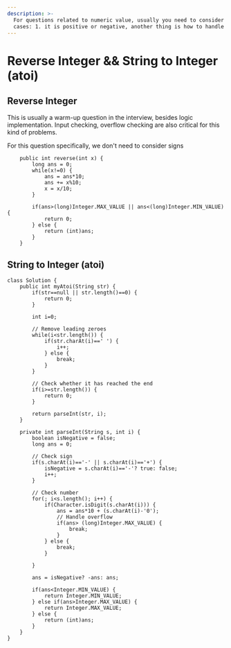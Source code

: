 ```yaml
---
description: >-
  For questions related to numeric value, usually you need to consider two edge
  cases: 1. it is positive or negative, another thing is how to handle overflow.
---
```


# Reverse Integer && String to Integer \(atoi\)

## Reverse Integer

This is usually a warm-up question in the interview, besides logic implementation. Input checking, overflow checking are also critical for this kind of problems. 

For this question specifically,  we don't need to consider signs

```text
    public int reverse(int x) {
        long ans = 0;
        while(x!=0) {
            ans = ans*10;
            ans += x%10;
            x = x/10;
        }

        if(ans>(long)Integer.MAX_VALUE || ans<(long)Integer.MIN_VALUE) {
            return 0;
        } else {
            return (int)ans;
        }
    }
```

## String to Integer \(atoi\)

```text
class Solution {
    public int myAtoi(String str) {
        if(str==null || str.length()==0) {
            return 0;
        }

        int i=0;

        // Remove leading zeroes
        while(i<str.length()) {
            if(str.charAt(i)==' ') {
                i++;
            } else {
                break;
            }
        }
        
        // Check whether it has reached the end
        if(i>=str.length()) {
            return 0;
        }

        return parseInt(str, i);
    }

    private int parseInt(String s, int i) {
        boolean isNegative = false;
        long ans = 0;

        // Check sign
        if(s.charAt(i)=='-' || s.charAt(i)=='+') {
            isNegative = s.charAt(i)=='-'? true: false;
            i++;
        }

        // Check number
        for(; i<s.length(); i++) {
            if(Character.isDigit(s.charAt(i))) {
                ans = ans*10 + (s.charAt(i)-'0');
                // Handle overflow
                if(ans> (long)Integer.MAX_VALUE) {
                    break;
                }
            } else {
                break;
            }

        }

        ans = isNegative? -ans: ans;

        if(ans<Integer.MIN_VALUE) {
            return Integer.MIN_VALUE;
        } else if(ans>Integer.MAX_VALUE) {
            return Integer.MAX_VALUE;
        } else {
            return (int)ans;
        }
    }
}
```



